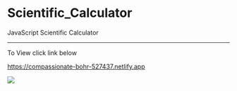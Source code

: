 # Scientific_Calculator
JavaScript Scientific Calculator
_________________________________________

To View click link below

https://compassionate-bohr-527437.netlify.app


![](https://i.ibb.co/PMxhYw7/calc.png)
